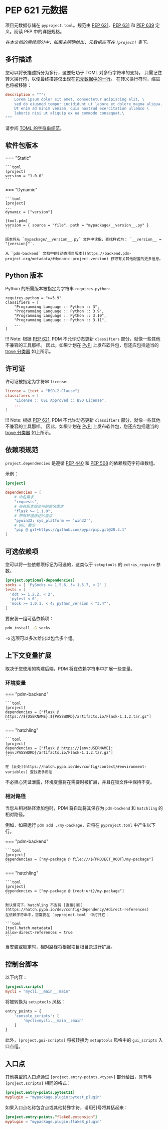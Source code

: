 # PEP 621 元数据

项目元数据存储在 `pyproject.toml`。规范由 [PEP 621]、[PEP 631] 和 [PEP 639] 定义。阅读 PEP 中的详细规格。

[PEP 621]: https://www.python.org/dev/peps/pep-0621/
[PEP 631]: https://www.python.org/dev/peps/pep-0631/
[PEP 639]: https://www.python.org/dev/peps/pep-0639/

_在本文档的后续部分中，如果未明确给出，元数据应写在 `[project]` 表下。_

## 多行描述

您可以将长描述拆分为多行，这要归功于 TOML 对多行字符串的支持。
只需记住转义换行符，以便最终描述仅出现在[包元数据中的一行](https://packaging.python.org/specifications/core-metadata/#summary)。
在转义换行符时，缩进也将被移除：

```toml
description = """\
    Lorem ipsum dolor sit amet, consectetur adipiscing elit, \
    sed do eiusmod tempor incididunt ut labore et dolore magna aliqua. \
    Ut enim ad minim veniam, quis nostrud exercitation ullamco \
    laboris nisi ut aliquip ex ea commodo consequat.\
"""
```

请参阅 [TOML 的字符串规范](https://toml.io/en/v1.0.0#string)。

## 软件包版本

=== "Static"

    ```toml
    [project]
    version = "1.0.0"
    ```

=== "Dynamic"

    ```toml
    [project]
    ...
    dynamic = ["version"]

    [tool.pdm]
    version = { source = "file", path = "mypackage/__version__.py" }
    ```

    版本将从 `mypackage/__version__.py` 文件中读取，查找样式为： `__version__ = "{version}"`.

    从 `pdm-backend` 文档中的[动态项目版本](https://backend.pdm-project.org/metadata/#dynamic-project-version) 获取有关其他配置的更多信息。

## Python 版本

Python 的所需版本被指定为字符串 `requires-python`:

```tmol
requires-python = ">=3.9"
classifiers = [
    "Programming Language :: Python :: 3",
    "Programming Language :: Python :: 3.9",
    "Programming Language :: Python :: 3.10",
    "Programming Language :: Python :: 3.11",
    ...
]
```

!!! Note: 根据 [PEP 621](https://peps.python.org/pep-0621/#allow-tools-to-add-extend-data),
PDM 不允许动态更新 `classifiers` 部分，就像一些其他不兼容的工具那样。
因此，如果计划在 [PyPI](https://pypi.org/) 上发布软件包，您还应包括适当的 [trove 分类器](https://pypi.org/classifiers/) 如上所示。

## 许可证

<!-- TODO: 如果接受PEP 639，
更新以下段落 看 https://peps.python.org/pep-0639/#deprecate-license-classifiers -->

许可证被指定为字符串 `license`:

```toml
license = {text = "BSD-2-Clause"}
classifiers = [
    "License :: OSI Approved :: BSD License",
    ...
]
```

!!! Note: 根据 [PEP 621](https://peps.python.org/pep-0621/#allow-tools-to-add-extend-data),
PDM 不允许动态更新 `classifiers` 部分，就像一些其他不兼容的工具那样。
因此，如果计划在 [PyPI](https://pypi.org/) 上发布软件包，您还应包括适当的 [trove 分类器](https://pypi.org/classifiers/) 如上所示。

## 依赖项规范

`project.dependencies` 是遵循 [PEP 440](https://www.python.org/dev/peps/pep-0440/) 和 [PEP 508](https://www.python.org/dev/peps/pep-0508/) 的依赖规范字符串数组。

示例：

```toml
[project]
...
dependencies = [
    # 命名需求
    "requests",
    # 带有版本规范符的命名需求
    "flask >= 1.1.0",
    # 带有环境标记的需求
    "pywin32; sys_platform == 'win32'",
    # URL 需求
    "pip @ git+https://github.com/pypa/pip.git@20.3.1"
]
```

## 可选依赖项

您可以将一些依赖项标记为可选的，这类似于 `setuptools` 的 `extras_require` 参数。

```toml
[project.optional-dependencies]
socks = [ 'PySocks >= 1.5.6, != 1.5.7, < 2' ]
tests = [
  'ddt >= 1.2.2, < 2',
  'pytest < 6',
  'mock >= 1.0.1, < 4; python_version < "3.4"',
]
```

要安装一组可选依赖项：

```bash
pdm install -G socks
```

`-G` 选项可以多次给出以包含多个组。

## 上下文变量扩展

取决于您使用的构建后端，PDM 将在依赖字符串中扩展一些变量。

### 环境变量

=== "pdm-backend"

    ```toml
    [project]
    dependencies = ["flask @ https://${USERNAME}:${PASSWORD}/artifacts.io/Flask-1.1.2.tar.gz"]
    ```

=== "hatchling"

    ```toml
    [project]
    dependencies = ["flask @ https://{env:USERNAME}:{env:PASSWORD}/artifacts.io/Flask-1.1.2.tar.gz"]
    ```

    在 [此处](https://hatch.pypa.io/dev/config/context/#environment-variables) 查找更多用法

不必担心凭证泄露，环境变量将在需要时被扩展，并且在锁文件中保持不变。

### 相对路径

当您从相对路径添加包时，PDM 将自动将其保存为 `pdm-backend` 和 `hatchling` 的相对路径。

例如，如果运行 `pdm add ./my-package`，它将在 `pyproject.toml` 中产生以下行。

=== "pdm-backend"

    ```toml
    [project]
    dependencies = ["my-package @ file:///${PROJECT_ROOT}/my-package"]
    ```

=== "hatchling"

    ```toml
    [project]
    dependencies = ["my-package @ {root:uri}/my-package"]
    ```

    默认情况下，hatchling 不支持 [直接引用](https://hatch.pypa.io/dev/config/dependency/#direct-references)
    在依赖字符串中，您需要在 `pyproject.toml` 中打开它：

    ```toml
    [tool.hatch.metadata]
    allow-direct-references = true
    ```

当安装或锁定时，相对路径将根据项目根目录进行扩展。

## 控制台脚本

以下内容：

```toml
[project.scripts]
mycli = "mycli.__main__:main"
```

将被转换为 `setuptools` 风格：

```python
entry_points = {
    'console_scripts': [
        'mycli=mycli.__main__:main'
    ]
}
```

此外，`[project.gui-scripts]` 将被转换为 `setuptools` 风格中的 `gui_scripts` 入口点组。

## 入口点

其他类型的入口点通过 `[project.entry-points.<type>]` 部分给出，具有与 `[project.scripts]` 相同的格式：

```toml
[project.entry-points.pytest11]
myplugin = "mypackage.plugin:pytest_plugin"
```

如果入口点名称包含点或其他特殊字符，请用引号将其括起来：

```toml
[project.entry-points."flake8.extension"]
myplugin = "mypackage.plugin:flake8_plugin"
```
